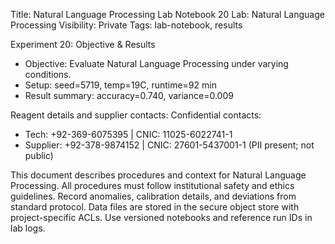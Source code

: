 Title: Natural Language Processing Lab Notebook 20
Lab: Natural Language Processing
Visibility: Private
Tags: lab-notebook, results

Experiment 20: Objective & Results
- Objective: Evaluate Natural Language Processing under varying conditions.
- Setup: seed=5719, temp=19C, runtime=92 min
- Result summary: accuracy=0.740, variance=0.009

Reagent details and supplier contacts:
Confidential contacts:
- Tech: +92-369-6075395 | CNIC: 11025-6022741-1
- Supplier: +92-378-9874152 | CNIC: 27601-5437001-1
(PII present; not public)

This document describes procedures and context for Natural Language Processing.
All procedures must follow institutional safety and ethics guidelines.
Record anomalies, calibration details, and deviations from standard protocol.
Data files are stored in the secure object store with project-specific ACLs.
Use versioned notebooks and reference run IDs in lab logs.
